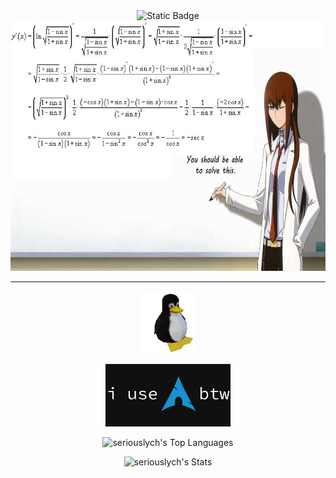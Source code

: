 <div align="center">
  <img alt="Static Badge" src="https://img.shields.io/badge/seriously-ch-red?style=for-the-badge&logo=github&labelColor=black&color=rgb(254%2C%200%2C%200)&link=https%3A%2F%2Fwww.youtube.com%2Fchannel%2FUCOWF6Yc61v1C9QxB8bWlWxw"/>
  <img src="https://github.com/seriouslych/seriouslych/blob/main/zagadka.jpg?raw=true" height="400" width="700"/>
  <hr>
</div>
<div>
  <p></p>
</div>
<div align="center">
  <img src="https://github.com/seriouslych/seriouslych/blob/main/pingu-penguin.gif?raw=true" width="auto" height="100" alt="pingu-penguin"/>
  <p></p>
  <img src="https://github.com/seriouslych/seriouslych/blob/main/arch.png?raw=true" height="100" width="200"/>
  <!--<p></p>
  <img src="https://img.shields.io/badge/HTML-%23E34F26.svg?logo=html5&logoColor=white" alt="HTML"/> 
  <img src="https://img.shields.io/badge/Python-3776AB?logo=python&logoColor=fff" alt="Python"/>
  <img src="https://img.shields.io/badge/CSS-1572B6?logo=css3&logoColor=fff" alt="CSS"/>
  <p></p>-->
  <p><img src="https://github-readme-stats.vercel.app/api/top-langs/?username=seriouslych&amp;theme=monokai&amp;show_icons=true&amp;hide_border=false&amp;layout=compact" alt="seriouslych&#39;s Top Languages"></p>
  <p><img src="https://github-readme-stats.vercel.app/api?username=seriouslych&amp;theme=monokai&amp;show_icons=true&amp;hide_border=false&amp;count_private=true" alt="seriouslych&#39;s Stats"></p>
</div>

